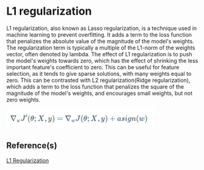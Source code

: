 # L1  regularization

L1 regularization, also known as Lasso regularization, is a technique used in machine learning to prevent overfitting.
It adds a term to the loss function that penalizes the absolute value of the magnitude of the model's weights.
The regularization term is typically a multiple of the L1-norm of the weights vector, often denoted by lambda.
The effect of L1 regularization is to push the model's weights towards zero, which has the effect of shrinking the less important feature's coefficient to zero.
This can be useful for feature selection, as it tends to give sparse solutions, with many weights equal to zero. This can be contrasted with L2 regularization(Ridge regularization),
which adds a term to the loss function that penalizes the square of the magnitude of the model's weights, and encourages small weights, but not zero weights.

![l2](../docs/L1Cost.png)


## Reference(s)
[L1 Regularization](https://theaisummer.com/regularization/)